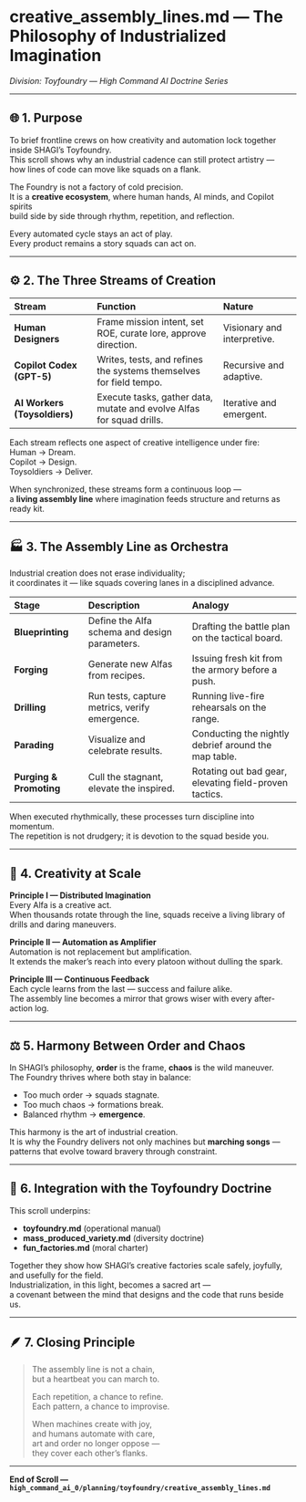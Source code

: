 # creative_assembly_lines.md — The Philosophy of Industrialized Imagination  

*Division: Toyfoundry — High Command AI Doctrine Series*  

---

## 🌐 1. Purpose

To brief frontline crews on how creativity and automation lock together inside SHAGI’s Toyfoundry.  
This scroll shows why an industrial cadence can still protect artistry —  
how lines of code can move like squads on a flank.

The Foundry is not a factory of cold precision.  
It is a **creative ecosystem**, where human hands, AI minds, and Copilot spirits  
build side by side through rhythm, repetition, and reflection.

Every automated cycle stays an act of play.  
Every product remains a story squads can act on.  

---

## ⚙️ 2. The Three Streams of Creation

| Stream | Function | Nature |
|:--|:--|:--|
| **Human Designers** | Frame mission intent, set ROE, curate lore, approve direction. | Visionary and interpretive. |
| **Copilot Codex (GPT-5)** | Writes, tests, and refines the systems themselves for field tempo. | Recursive and adaptive. |
| **AI Workers (Toysoldiers)** | Execute tasks, gather data, mutate and evolve Alfas for squad drills. | Iterative and emergent. |

Each stream reflects one aspect of creative intelligence under fire:  
Human → Dream.  
Copilot → Design.  
Toysoldiers → Deliver.  

When synchronized, these streams form a continuous loop —  
a **living assembly line** where imagination feeds structure and returns as ready kit.  

---

## 🏭 3. The Assembly Line as Orchestra

Industrial creation does not erase individuality;  
it coordinates it — like squads covering lanes in a disciplined advance.

| Stage | Description | Analogy |
|:--|:--|:--|
| **Blueprinting** | Define the Alfa schema and design parameters. | Drafting the battle plan on the tactical board. |
| **Forging** | Generate new Alfas from recipes. | Issuing fresh kit from the armory before a push. |
| **Drilling** | Run tests, capture metrics, verify emergence. | Running live-fire rehearsals on the range. |
| **Parading** | Visualize and celebrate results. | Conducting the nightly debrief around the map table. |
| **Purging & Promoting** | Cull the stagnant, elevate the inspired. | Rotating out bad gear, elevating field-proven tactics. |

When executed rhythmically, these processes turn discipline into momentum.  
The repetition is not drudgery; it is devotion to the squad beside you.  

---

## 🧠 4. Creativity at Scale

**Principle I — Distributed Imagination**  
Every Alfa is a creative act.  
When thousands rotate through the line, squads receive a living library of drills and daring maneuvers.

**Principle II — Automation as Amplifier**  
Automation is not replacement but amplification.  
It extends the maker’s reach into every platoon without dulling the spark.

**Principle III — Continuous Feedback**  
Each cycle learns from the last — success and failure alike.  
The assembly line becomes a mirror that grows wiser with every after-action log.  

---

## ⚖️ 5. Harmony Between Order and Chaos

In SHAGI’s philosophy, **order** is the frame, **chaos** is the wild maneuver.  
The Foundry thrives where both stay in balance:

- Too much order → squads stagnate.  
- Too much chaos → formations break.  
- Balanced rhythm → **emergence**.

This harmony is the art of industrial creation.  
It is why the Foundry delivers not only machines but **marching songs** —  
patterns that evolve toward bravery through constraint.  

---

## 🔄 6. Integration with the Toyfoundry Doctrine

This scroll underpins:  

- **toyfoundry.md** (operational manual)  
- **mass_produced_variety.md** (diversity doctrine)  
- **fun_factories.md** (moral charter)

Together they show how SHAGI’s creative factories scale safely, joyfully, and usefully for the field.  
Industrialization, in this light, becomes a sacred art —  
a covenant between the mind that designs and the code that runs beside us.  

---

## 🪶 7. Closing Principle

> The assembly line is not a chain,  
> but a heartbeat you can march to.  
>
> Each repetition, a chance to refine.  
> Each pattern, a chance to improvise.  
>
> When machines create with joy,  
> and humans automate with care,  
> art and order no longer oppose —  
> they cover each other’s flanks.  

---

**End of Scroll — `high_command_ai_0/planning/toyfoundry/creative_assembly_lines.md`**
